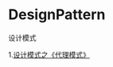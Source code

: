 # DesignPattern
设计模式

1.[设计模式之《代理模式》](https://github.com/821453366/DesignPattern/tree/master/proxy/README.md)
